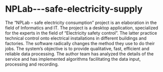 # NPLab---safe-electricity-supply
The “NPLab – safe electricity consumption” project is an elaboration in the field of Informatics and IT. The project is a desktop application, specialized for the experts in the field of “Electricity safety control”. The latter practice technical control onto electrical installations in different buildings and factories. The software radically changes the method they use to do their jobs. The system’s objective is to provide qualitative, fast, efficient and reliable data processing. The author team has analyzed the details of the service and has implemented algorithms facilitating the data input, processing and recording.
